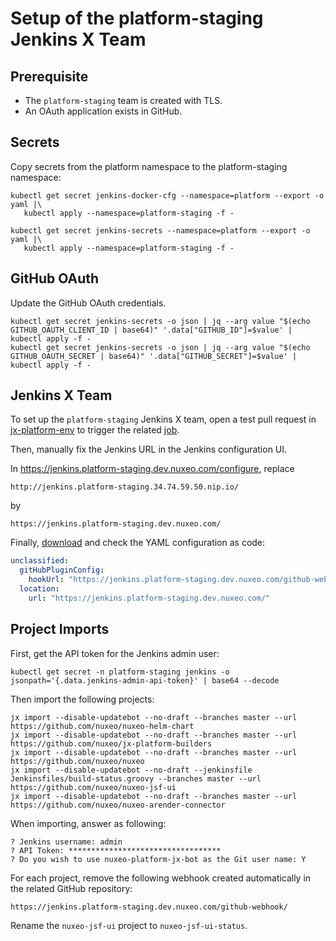 # Setup of the platform-staging Jenkins X Team

## Prerequisite

- The `platform-staging` team is created with TLS.
- An OAuth application exists in GitHub.

## Secrets

Copy secrets from the platform namespace to the platform-staging namespace:

```shell
kubectl get secret jenkins-docker-cfg --namespace=platform --export -o yaml |\
   kubectl apply --namespace=platform-staging -f -

kubectl get secret jenkins-secrets --namespace=platform --export -o yaml |\
   kubectl apply --namespace=platform-staging -f -
```

## GitHub OAuth

Update the GitHub OAuth credentials.

```shell
kubectl get secret jenkins-secrets -o json | jq --arg value "$(echo GITHUB_OAUTH_CLIENT_ID | base64)" '.data["GITHUB_ID"]=$value' | kubectl apply -f -
kubectl get secret jenkins-secrets -o json | jq --arg value "$(echo GITHUB_OAUTH_SECRET | base64)" '.data["GITHUB_SECRET"]=$value' | kubectl apply -f -
```

## Jenkins X Team

To set up the `platform-staging` Jenkins X team, open a test pull request in [jx-platform-env](https://github.com/nuxeo/jx-platform-env/) to trigger the related [job](https://jenkins.platform.dev.nuxeo.com/job/nuxeo/job/jx-platform-env).

Then, manually fix the Jenkins URL in the Jenkins configuration UI.

In https://jenkins.platform-staging.dev.nuxeo.com/configure, replace

```shell
http://jenkins.platform-staging.34.74.59.50.nip.io/
```

by

```shell
https://jenkins.platform-staging.dev.nuxeo.com/
```

Finally, [download](https://jenkins.platform-staging.dev.nuxeo.com/configuration-as-code/) and check the YAML configuration as code:

```yaml
unclassified:
  gitHubPluginConfig:
    hookUrl: "https://jenkins.platform-staging.dev.nuxeo.com/github-webhook/"
  location:
    url: "https://jenkins.platform-staging.dev.nuxeo.com/"
```

## Project Imports

First, get the API token for the Jenkins admin user:

```shell
kubectl get secret -n platform-staging jenkins -o jsonpath='{.data.jenkins-admin-api-token}' | base64 --decode
```

Then import the following projects:

```shell
jx import --disable-updatebot --no-draft --branches master --url https://github.com/nuxeo/nuxeo-helm-chart
jx import --disable-updatebot --no-draft --branches master --url https://github.com/nuxeo/jx-platform-builders
jx import --disable-updatebot --no-draft --branches master --url https://github.com/nuxeo/nuxeo
jx import --disable-updatebot --no-draft --jenkinsfile Jenkinsfiles/build-status.groovy --branches master --url https://github.com/nuxeo/nuxeo-jsf-ui
jx import --disable-updatebot --no-draft --branches master --url https://github.com/nuxeo/nuxeo-arender-connector
```

When importing, answer as following:

```shell
? Jenkins username: admin
? API Token: **********************************
? Do you wish to use nuxeo-platform-jx-bot as the Git user name: Y
```

For each project, remove the following webhook created automatically in the related GitHub repository:

```shell
https://jenkins.platform-staging.dev.nuxeo.com/github-webhook/
```

Rename the `nuxeo-jsf-ui` project to `nuxeo-jsf-ui-status`.
